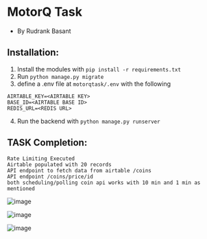 # MotorQ Task
- By Rudrank Basant

## Installation:
1. Install the modules with `pip install -r requirements.txt`
2. Run `python manage.py migrate`
3. define a .env file at `motorqtask/.env` with the following
```
AIRTABLE_KEY=<AIRTABLE KEY>
BASE_ID=<AIRTABLE BASE ID>
REDIS_URL=<REDIS URL>
```
4. Run the backend with `python manage.py runserver`


## TASK Completion:
    Rate Limiting Executed 
    Airtable populated with 20 records
    API endpoint to fetch data from airtable /coins
    API endpoint /coins/price/id
    both scheduling/polling coin api works with 10 min and 1 min as mentioned



![image](https://github.com/rudrankbasant/motorq-task/assets/85751479/66c2636d-ed49-49ce-aefa-aed0852dbe0a)

![image](https://github.com/rudrankbasant/motorq-task/assets/85751479/7ed6df72-9db8-4815-ab83-d514b9f97e2e)

![image](https://github.com/rudrankbasant/motorq-task/assets/85751479/0ab1d87a-1585-4614-b1f8-dd60d5896023)


